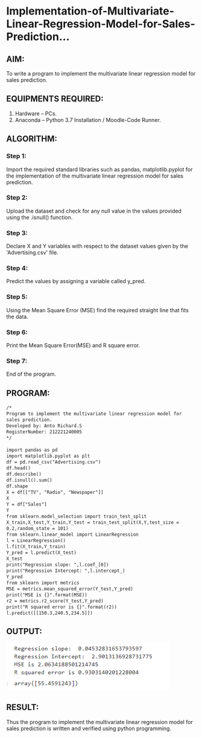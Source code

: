 # Implementation-of-Multivariate-Linear-Regression-Model-for-Sales-Prediction...

## AIM:
To write a program to implement the multivariate linear regression model for sales prediction.

## EQUIPMENTS REQUIRED:
1. Hardware – PCs.
2. Anaconda – Python 3.7 Installation / Moodle-Code Runner.

## ALGORITHM:
### Step 1:
Import the required standard libraries such as pandas, matplotlib.pyplot for the implementation of the multivariate linear regression model for sales prediction.

### Step 2:
Upload the dataset and check for any null value in the values provided using the .isnull() function.

### Step 3:
Declare X and Y variables with respect to the dataset values given by the 'Advertising.csv' file.

### Step 4:
Predict the values by assigning a variable called y_pred.

### Step 5:
Using the Mean Square Error (MSE) find the required  straight line that fits the data.

### Step 6:
Print the Mean Square Error(MSE) and R square error.

### Step 7:
End of the program.

## PROGRAM:
```
/*
Program to implement the multivariate linear regression model for sales prediction.
Developed by: Anto Richard.S
RegisterNumber: 212221240005
*/

import pandas as pd
import matplotlib.pyplot as plt
df = pd.read_csv("Advertising.csv")
df.head()
df.describe()
df.isnull().sum()
df.shape
X = df[["TV", "Radio", "Newspaper"]]
X
Y = df["Sales"]
Y
from sklearn.model_selection import train_test_split
X_train,X_test,Y_train,Y_test = train_test_split(X,Y,test_size = 0.2,random_state = 101)
from sklearn.linear_model import LinearRegression
l = LinearRegression()
l.fit(X_train,Y_train)
Y_pred = l.predict(X_test)
X_test
print("Regression slope: ",l.coef_[0])
print("Regression Intercept: ",l.intercept_)
Y_pred
from sklearn import metrics
MSE = metrics.mean_squared_error(Y_test,Y_pred)
print("MSE is {}".format(MSE))
r2 = metrics.r2_score(Y_test,Y_pred)
print("R squared error is {}".format(r2))
l.predict([[150.3,240.5,234.5]])

```

## OUTPUT:
![multivariate linear regression model for sales prediction](out.png)


## RESULT:
Thus the program to implement the multivariate linear regression model for sales prediction is written and verified using python programming.
